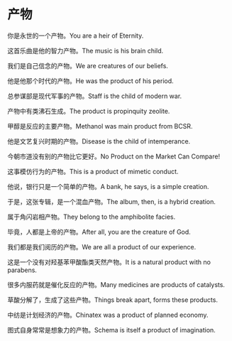 # 产物

<p><span class="chinese">你是永世的一个产物。</span><span class="english">You are a heir of Eternity.</span></p>

<p><span class="chinese">这首乐曲是他的智力产物。</span><span class="english">The music is his brain child.</span></p>

<p><span class="chinese">我们是自己信念的产物。</span><span class="english">We are creatures of our beliefs.</span></p>

<p><span class="chinese">他是他那个时代的产物。</span><span class="english">He was the product of his period.</span></p>

<p><span class="chinese">总参谋部是现代军事的产物。</span><span class="english">Staff is the child of modern war.</span></p>

<p><span class="chinese">产物中有类沸石生成。</span><span class="english">The product is propinquity zeolite.</span></p>

<p><span class="chinese">甲醇是反应的主要产物。</span><span class="english">Methanol was main product from BCSR.</span></p>

<p><span class="chinese">他是文艺复兴时期的产物。</span><span class="english">Disease is the child of intemperance.</span></p>

<p><span class="chinese">今朝市道没有别的产物比它更好。</span><span class="english">No Product on the Market Can Compare!</span></p>

<p><span class="chinese">这事模仿行为的产物。</span><span class="english">This is a product of mimetic conduct.</span></p>

<p><span class="chinese">他说，银行只是一个简单的产物。</span><span class="english">A bank, he says, is a simple creation.</span></p>

<p><span class="chinese">于是，这张专辑，是一个混血产物。</span><span class="english">The album, then, is a hybrid creation.</span></p>

<p><span class="chinese">属于角闪岩相产物。</span><span class="english">They belong to the amphibolite facies.</span></p>

<p><span class="chinese">毕竟，人都是上帝的产物。</span><span class="english">After all, you are the creature of God.</span></p>

<p><span class="chinese">我们都是我们阅历的产物。</span><span class="english">We are all a product of our experience.</span></p>

<p><span class="chinese">这是一个没有对羟基苯甲酸酯类天然产物。</span><span class="english">It is a natural product with no parabens.</span></p>

<p><span class="chinese">很多内服药就是催化反应的产物。</span><span class="english">Many medicines are products of catalysts.</span></p>

<p><span class="chinese">草酸分解了，生成了这些产物。</span><span class="english">Things break apart, forms these products.</span></p>

<p><span class="chinese">中纺是计划经济的产物。</span><span class="english">Chinatex was a product of planned economy.</span></p>

<p><span class="chinese">图式自身常常是想象力的产物。</span><span class="english">Schema is itself a product of imagination.</span></p>

